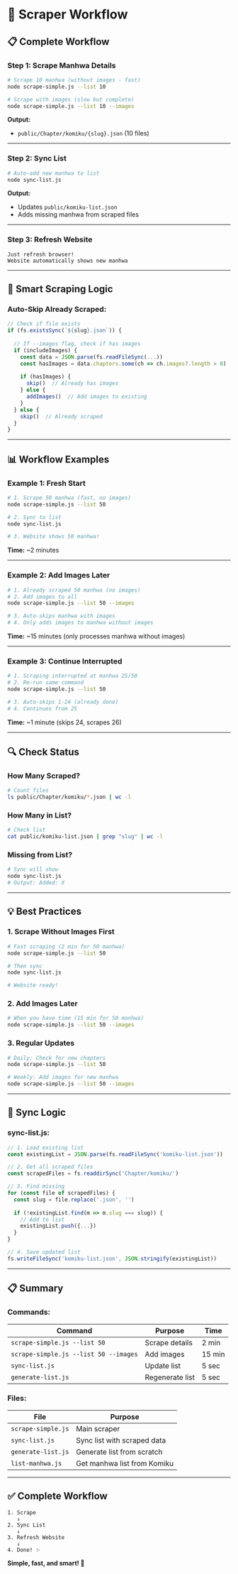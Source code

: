 # 🔄 Scraper Workflow

## 📋 Complete Workflow

### **Step 1: Scrape Manhwa Details**
```bash
# Scrape 10 manhwa (without images - fast)
node scrape-simple.js --list 10

# Scrape with images (slow but complete)
node scrape-simple.js --list 10 --images
```

**Output:** 
- `public/Chapter/komiku/{slug}.json` (10 files)

---

### **Step 2: Sync List**
```bash
# Auto-add new manhwa to list
node sync-list.js
```

**Output:**
- Updates `public/komiku-list.json`
- Adds missing manhwa from scraped files

---

### **Step 3: Refresh Website**
```
Just refresh browser!
Website automatically shows new manhwa
```

---

## 🎯 Smart Scraping Logic

### **Auto-Skip Already Scraped:**

```javascript
// Check if file exists
if (fs.existsSync(`${slug}.json`)) {
  
  // If --images flag, check if has images
  if (includeImages) {
    const data = JSON.parse(fs.readFileSync(...))
    const hasImages = data.chapters.some(ch => ch.images?.length > 0)
    
    if (hasImages) {
      skip()  // Already has images
    } else {
      addImages()  // Add images to existing
    }
  } else {
    skip()  // Already scraped
  }
}
```

---

## 📊 Workflow Examples

### **Example 1: Fresh Start**
```bash
# 1. Scrape 50 manhwa (fast, no images)
node scrape-simple.js --list 50

# 2. Sync to list
node sync-list.js

# 3. Website shows 50 manhwa!
```

**Time:** ~2 minutes

---

### **Example 2: Add Images Later**
```bash
# 1. Already scraped 50 manhwa (no images)
# 2. Add images to all
node scrape-simple.js --list 50 --images

# 3. Auto-skips manhwa with images
# 4. Only adds images to manhwa without images
```

**Time:** ~15 minutes (only processes manhwa without images)

---

### **Example 3: Continue Interrupted**
```bash
# 1. Scraping interrupted at manhwa 25/50
# 2. Re-run same command
node scrape-simple.js --list 50

# 3. Auto-skips 1-24 (already done)
# 4. Continues from 25
```

**Time:** ~1 minute (skips 24, scrapes 26)

---

## 🔍 Check Status

### **How Many Scraped?**
```bash
# Count files
ls public/Chapter/komiku/*.json | wc -l
```

### **How Many in List?**
```bash
# Check list
cat public/komiku-list.json | grep "slug" | wc -l
```

### **Missing from List?**
```bash
# Sync will show
node sync-list.js
# Output: Added: X
```

---

## 💡 Best Practices

### **1. Scrape Without Images First**
```bash
# Fast scraping (2 min for 50 manhwa)
node scrape-simple.js --list 50

# Then sync
node sync-list.js

# Website ready!
```

### **2. Add Images Later**
```bash
# When you have time (15 min for 50 manhwa)
node scrape-simple.js --list 50 --images
```

### **3. Regular Updates**
```bash
# Daily: Check for new chapters
node scrape-simple.js --list 50

# Weekly: Add images for new manhwa
node scrape-simple.js --list 50 --images
```

---

## 🎯 Sync Logic

### **sync-list.js:**

```javascript
// 1. Load existing list
const existingList = JSON.parse(fs.readFileSync('komiku-list.json'))

// 2. Get all scraped files
const scrapedFiles = fs.readdirSync('Chapter/komiku/')

// 3. Find missing
for (const file of scrapedFiles) {
  const slug = file.replace('.json', '')
  
  if (!existingList.find(m => m.slug === slug)) {
    // Add to list
    existingList.push({...})
  }
}

// 4. Save updated list
fs.writeFileSync('komiku-list.json', JSON.stringify(existingList))
```

---

## 📋 Summary

### **Commands:**

| Command | Purpose | Time |
|---------|---------|------|
| `scrape-simple.js --list 50` | Scrape details | 2 min |
| `scrape-simple.js --list 50 --images` | Add images | 15 min |
| `sync-list.js` | Update list | 5 sec |
| `generate-list.js` | Regenerate list | 5 sec |

### **Files:**

| File | Purpose |
|------|---------|
| `scrape-simple.js` | Main scraper |
| `sync-list.js` | Sync list with scraped data |
| `generate-list.js` | Generate list from scratch |
| `list-manhwa.js` | Get manhwa list from Komiku |

---

## ✅ Complete Workflow

```
1. Scrape
   ↓
2. Sync List
   ↓
3. Refresh Website
   ↓
4. Done! ✨
```

**Simple, fast, and smart! 🚀**
